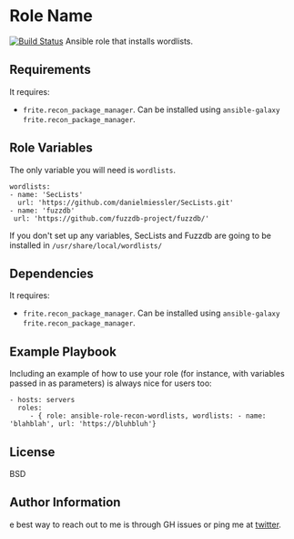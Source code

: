 Role Name
=========

[![Build Status](https://api.travis-ci.com/frite/ansible-role-recon-wordlists.svg?branch=master)](https://travis-ci.com/frite/ansible-role-recon-wordlist)
Ansible role that installs wordlists.

Requirements
------------

It requires:
* `frite.recon_package_manager`. Can be installed using `ansible-galaxy frite.recon_package_manager`.

Role Variables
--------------

The only variable you will need is 
`wordlists`.

```
wordlists:
- name: 'SecLists'
  url: 'https://github.com/danielmiessler/SecLists.git' 
- name: 'fuzzdb'
 url: 'https://github.com/fuzzdb-project/fuzzdb/'
 ```
 
 If you don't set up any variables, SecLists and Fuzzdb are going to be installed in `/usr/share/local/wordlists/`

Dependencies
------------

It requires:
* `frite.recon_package_manager`. Can be installed using `ansible-galaxy frite.recon_package_manager`.

Example Playbook
----------------

Including an example of how to use your role (for instance, with variables
passed in as parameters) is always nice for users too:

    - hosts: servers
      roles:
         - { role: ansible-role-recon-wordlists, wordlists: - name: 'blahblah', url: 'https://bluhbluh'}

License
-------

BSD

Author Information
------------------

e best way to reach out to me is through GH issues or ping me at [twitter](https://twitter.com/fr1t3).
